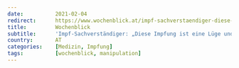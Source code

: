 ```yaml
---
date:          2021-02-04
redirect:      https://www.wochenblick.at/impf-sachverstaendiger-diese-impfung-ist-eine-luege-und-riesenbetrug/
title:         Wochenblick
subtitle:      'Impf-Sachverständiger: „Diese Impfung ist eine Lüge und Riesenbetrug"'
country:       AT
categories:    [Medizin, Impfung]
tags:          [wochenblick, manipulation]
---
```

